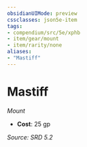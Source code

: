 ```yaml
---
obsidianUIMode: preview
cssclasses: json5e-item
tags:
- compendium/src/5e/xphb
- item/gear/mount
- item/rarity/none
aliases: 
- "Mastiff"
---
```

# Mastiff
*Mount*  

- **Cost**: 25 gp

*Source: SRD 5.2*